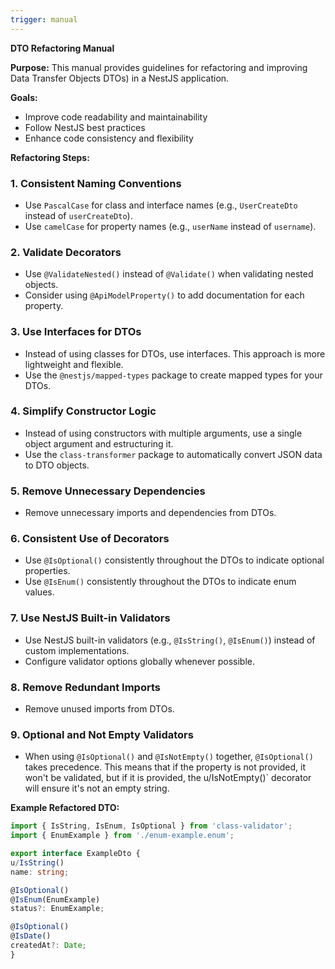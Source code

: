 ```yaml
---
trigger: manual
---
```


**DTO Refactoring Manual**

**Purpose:** This manual provides guidelines for refactoring and improving Data Transfer Objects DTOs) in a NestJS application.

**Goals:**

* Improve code readability and maintainability
* Follow NestJS best practices
* Enhance code consistency and flexibility

**Refactoring Steps:**

### 1. Consistent Naming Conventions

* Use `PascalCase` for class and interface names (e.g., `UserCreateDto` instead of `userCreateDto`).
* Use `camelCase` for property names (e.g., `userName` instead of `username`).

### 2. Validate Decorators

* Use `@ValidateNested()` instead of `@Validate()` when validating nested objects.
* Consider using `@ApiModelProperty()` to add documentation for each property.

### 3. Use Interfaces for DTOs

* Instead of using classes for DTOs, use interfaces. This approach is more lightweight and flexible.
* Use the `@nestjs/mapped-types` package to create mapped types for your DTOs.

### 4. Simplify Constructor Logic

* Instead of using constructors with multiple arguments, use a single object argument and estructuring it.
* Use the `class-transformer` package to automatically convert JSON data to DTO objects.

### 5. Remove Unnecessary Dependencies

* Remove unnecessary imports and dependencies from DTOs.

### 6. Consistent Use of Decorators

* Use `@IsOptional()` consistently throughout the DTOs to indicate optional properties.
* Use `@IsEnum()` consistently throughout the DTOs to indicate enum values.

### 7. Use NestJS Built-in Validators

* Use NestJS built-in validators (e.g., `@IsString()`, `@IsEnum()`) instead of custom implementations.
* Configure validator options globally whenever possible.

### 8. Remove Redundant Imports

* Remove unused imports from DTOs.

### 9. Optional and Not Empty Validators

* When using `@IsOptional()` and `@IsNotEmpty()` together, `@IsOptional()` takes precedence. This means that if the property is not provided, it won't be validated, but if it is provided, the u/IsNotEmpty()` decorator will ensure it's not an empty string.

**Example Refactored DTO:**
```typescript
import { IsString, IsEnum, IsOptional } from 'class-validator';
import { EnumExample } from './enum-example.enum';

export interface ExampleDto {
u/IsString()
name: string;

@IsOptional()
@IsEnum(EnumExample)
status?: EnumExample;

@IsOptional()
@IsDate()
createdAt?: Date;
}
```        